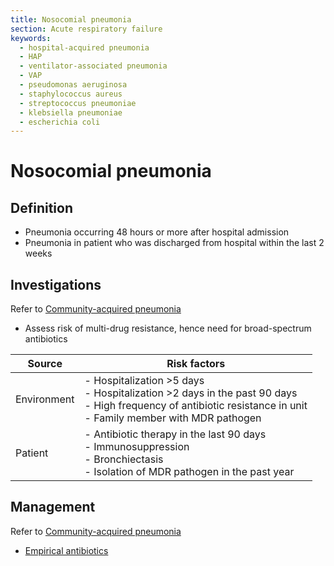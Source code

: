 ```yaml
---
title: Nosocomial pneumonia
section: Acute respiratory failure
keywords:
  - hospital-acquired pneumonia
  - HAP
  - ventilator-associated pneumonia
  - VAP
  - pseudomonas aeruginosa
  - staphylococcus aureus
  - streptococcus pneumoniae
  - klebsiella pneumoniae
  - escherichia coli
---
```


# Nosocomial pneumonia

## Definition

- Pneumonia occurring 48 hours or more after hospital admission
- Pneumonia in patient who was discharged from hospital within the last 2 weeks

## Investigations

Refer to [Community-acquired pneumonia](../conditions/community-acquired-pneumonia#investigations)

- Assess risk of multi-drug resistance, hence need for broad-spectrum antibiotics

| Source      | Risk factors                                                                                                                                                         |
|-------------|----------------------------------------------------------------------------------------------------------------------------------------------------------------------|
| Environment | - Hospitalization >5 days<br>- Hospitalization >2 days in the past 90 days<br>- High frequency of antibiotic resistance in unit<br>- Family member with MDR pathogen |
| Patient     | - Antibiotic therapy in the last 90 days<br>- Immunosuppression<br>- Bronchiectasis<br>- Isolation of MDR pathogen in the past year                                  |

## Management

Refer to [Community-acquired pneumonia](../conditions/community-acquired-pneumonia#management)

- [Empirical antibiotics](../drugs/antibiotics#nosocomial-pneumonia)
